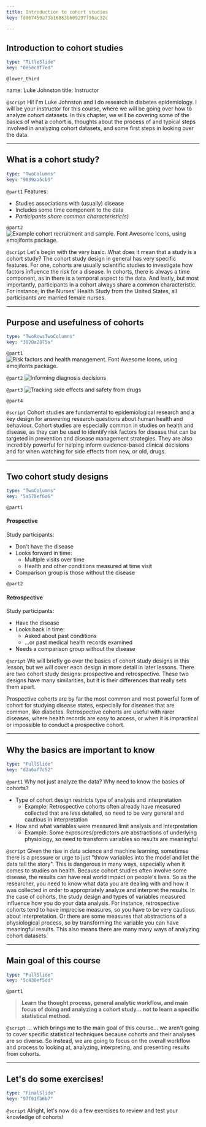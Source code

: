 ```yaml
---
title: Introduction to cohort studies
key: fd067459a73b16863b609297f96ac32c

---
```

## Introduction to cohort studies

```yaml
type: "TitleSlide"
key: "0e5ec8f7ed"
```

`@lower_third`

name: Luke Johnston
title: Instructor


`@script`
Hi! I'm Luke Johnston and I do research in diabetes epidemiology. I will be your instructor for this course, where we will be going over how to analyze cohort datasets. In this chapter, we will be covering some of the basics of what a cohort is, thoughts about the process of and typical steps involved in analyzing cohort datasets, and some first steps in looking over the data.


---
## What is a cohort study?

```yaml
type: "TwoColumns"
key: "9039aa5cb9"
```

`@part1`
Features:

- Studies associations with (usually) disease
- Includes some time component to the data
- *Participants share common characteristic(s)*


`@part2`
![Example cohort recruitment and sample. Font Awesome Icons, using emojifonts package.](http://s3.amazonaws.com/assets.datacamp.com/production/repositories/2079/datasets/4f1ae5179ba09672f8f19c1a005b71d883467a2c/plot-cohort-sample.png)


`@script`
Let's begin with the very basic. What does it mean that a study is a cohort study? The cohort study design in general has very specific features. For one, cohorts are usually scientific studies to investigate how factors influence the risk for a disease. In cohorts, there is always a time component, as in there is a temporal aspect to the data. And lastly, but most importantly, participants in a cohort always share a common characteristic. For instance, in the Nurses' Health Study from the United States, all participants are married female nurses.


---
## Purpose and usefulness of cohorts

```yaml
type: "TwoRowsTwoColumns"
key: "3020a2875a"
```

`@part1`
![Risk factors and health management. Font Awesome Icons, using emojifonts package.](http://s3.amazonaws.com/assets.datacamp.com/production/repositories/2079/datasets/c3805372fcdf0f8d07a371a2a3167578bed0a36f/plot-purpose-risk-factors.png)


`@part2`
![Informing diagnosis decisions](http://s3.amazonaws.com/assets.datacamp.com/production/repositories/2079/datasets/e820bcda71d9330dfe338754432df5fd316a2b7a/plot-purpose-diagnosis.png)


`@part3`
![Tracking side effects and safety from drugs](http://s3.amazonaws.com/assets.datacamp.com/production/repositories/2079/datasets/62af4f9f6bf1799107925f3a937b84ab945ba2f9/plot-purpose-side-effects.png)


`@part4`



`@script`
Cohort studies are fundamental to epidemiological research and a key design for answering research questions about human health and behaviour. Cohort studies are especially common in studies on health and disease, as they can be used to identify risk factors for disease that can be targeted in prevention and disease management strategies. They are also incredibly powerful for helping inform evidence-based clinical decisions and for when watching for side effects from new, or old, drugs.


---
## Two cohort study designs

```yaml
type: "TwoColumns"
key: "5a578ef6a6"
```

`@part1`
#### Prospective

Study participants:

- Don't have the disease
- Looks forward in time:
    - Multiple visits over time
    - Health and other conditions measured at time visit
- Comparison group is those without the disease


`@part2`
#### Retrospective

Study participants:

- Have the disease
- Looks back in time:
    - Asked about past conditions
    - ...or past medical health records examined
- Needs a comparison group without the disease


`@script`
We will briefly go over the basics of cohort study designs in this lesson, but we will cover each design in more detail in later lessons. There are two cohort study designs: prospective and retrospective. These two designs have many similarities, but it is their differences that really sets them apart.

Prospective cohorts are by far the most common and most powerful form of cohort for studying disease states, especially for diseases that are common, like diabetes. Retrospective cohorts are useful with rarer diseases, where health records are easy to access, or when it is impractical or impossible to conduct a prospective cohort.


---
## Why the basics are important to know

```yaml
type: "FullSlide"
key: "d2a6af7c52"
```

`@part1`
Why not just analyze the data? Why need to know the basics of cohorts?

- Type of cohort design restricts type of analysis and interpretation
    - Example: Retrospective cohorts often already have measured collected that are less detailed, so need to be very general and cautious in interpretation
- How and what variables were measured limit analysis and interpretation
    - Example: Some exposures/predictors are abstractions of underlying physiology, so need to transform variables so results are meaningful


`@script`
Given the rise in data science and machine learning, sometimes there is a pressure or urge to just "throw variables into the model and let the data tell the story". This is dangerous in many ways, especially when it comes to studies on health. Because cohort studies often involve some disease, the results can have real world impact on people's lives. So as the researcher, you need to know what data you are dealing with and how it was collected in order to appropriately analyze and  interpret the results. In the case of cohorts, the study design and types of  variables measured influence how you do your data analysis. For instance,  retrospective cohorts tend to have imprecise measures, so you have to be very cautious about interpretation. Or there are some measures that abstractions of a physiological process, so by transforming the variable you can have meaningful results. This also means there are many many ways of analyzing cohort datasets.


---
## Main goal of this course

```yaml
type: "FullSlide"
key: "5c430ef5dd"
```

`@part1`
> **Learn the thought process, general analytic workflow, and main focus of doing and analyzing a cohort study... not to learn a specific statistical method.**


`@script`
... which brings me to the main goal of this course... we aren't going to cover specific statistical techniques because cohorts and their analyses are so diverse. So instead, we are going to focus on the overall workflow and process to looking at, analyzing, interpreting, and presenting results from cohorts.


---
## Let's do some exercises!

```yaml
type: "FinalSlide"
key: "97f61fb6b7"
```

`@script`
Alright, let's now do a few exercises to review and test your knowledge of cohorts!

